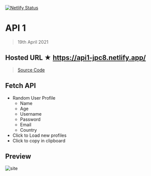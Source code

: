 [![Netlify Status](https://api.netlify.com/api/v1/badges/033d8eb6-13c0-4af5-9a70-e5c1c5110844/deploy-status)](https://app.netlify.com/sites/country-weather-jpc8/deploys)

# API 1

> 19th April 2021

## Hosted URL ★ https://api1-jpc8.netlify.app/

> [Source Code](api1)

## Fetch API

- Random User Profile
  - Name
  - Age
  - Username
  - Password
  - Email
  - Country
- Click to Load new profiles
- Click to copy in clipboard

## Preview

![site](https://github.com/JPC8/guvi_BootCamp/blob/main/Tasks/Week4/api-1/Preview.png)
